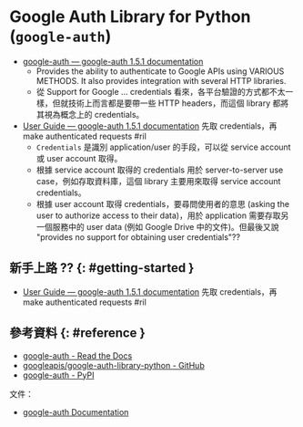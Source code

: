 # Google Auth Library for Python (`google-auth`)

  - [google\-auth — google\-auth 1\.5\.1 documentation](https://google-auth.readthedocs.io/en/latest/index.html)
      - Provides the ability to authenticate to Google APIs using VARIOUS METHODS. It also provides integration with several HTTP libraries.
      - 從 Support for Google ... credentials 看來，各平台驗證的方式都不太一樣，但就技術上而言都是要帶一些 HTTP headers，而這個 library 都將其視為概念上的 credentials。
  - [User Guide — google\-auth 1\.5\.1 documentation](https://google-auth.readthedocs.io/en/latest/user-guide.html) 先取 credentials，再 make authenticated requests #ril
      - `Credentials` 是識別 application/user 的手段，可以從 service account 或 user account 取得。
      - 根據 service account 取得的 credentials 用於 server-to-server use case，例如存取資料庫，這個 library 主要用來取得 service account credentials。
      - 根據 user account 取得 credentials，要尋問使用者的意思 (asking the user to authorize access to their data)，用於 application 需要存取另一個服務中的 user data (例如 Google Drive 中的文件)。但最後又說 "provides no support for obtaining user credentials"??

## 新手上路 ?? {: #getting-started }

  - [User Guide — google\-auth 1\.5\.1 documentation](https://google-auth.readthedocs.io/en/latest/user-guide.html) 先取 credentials，再 make authenticated requests #ril

## 參考資料 {: #reference }

  - [google-auth - Read the Docs](https://google-auth.readthedocs.io/en/latest/)
  - [googleapis/google-auth-library-python - GitHub](https://github.com/googleapis/google-auth-library-python)
  - [google-auth - PyPI](https://pypi.org/project/google-auth/)

文件：

  - [google-auth Documentation](https://google-auth.readthedocs.io/en/latest/)

